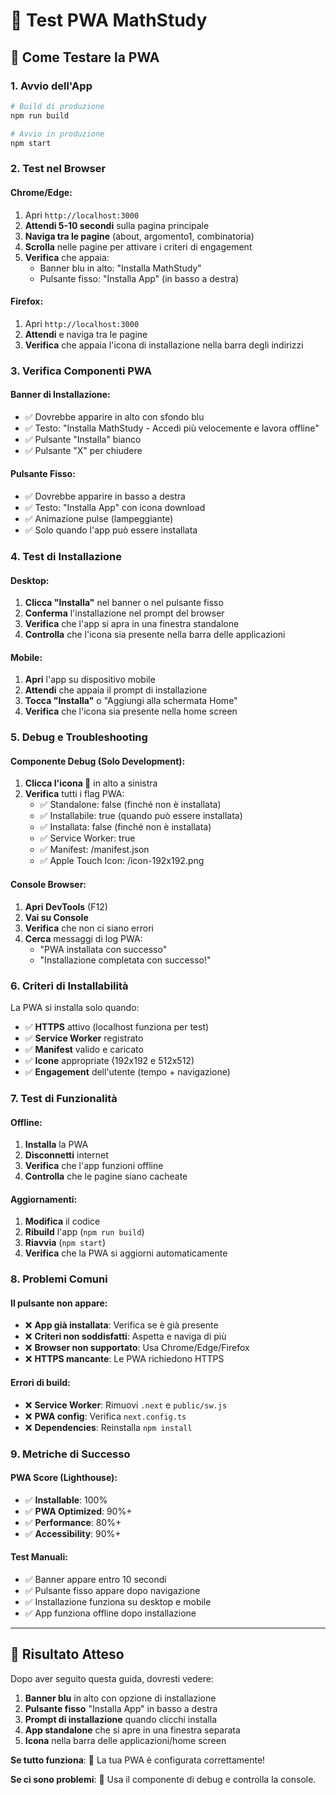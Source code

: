 # 🧪 Test PWA MathStudy

## 🚀 Come Testare la PWA

### 1. Avvio dell'App
```bash
# Build di produzione
npm run build

# Avvio in produzione
npm start
```

### 2. Test nel Browser

#### Chrome/Edge:
1. Apri `http://localhost:3000`
2. **Attendi 5-10 secondi** sulla pagina principale
3. **Naviga tra le pagine** (about, argomento1, combinatoria)
4. **Scrolla** nelle pagine per attivare i criteri di engagement
5. **Verifica** che appaia:
   - Banner blu in alto: "Installa MathStudy"
   - Pulsante fisso: "Installa App" (in basso a destra)

#### Firefox:
1. Apri `http://localhost:3000`
2. **Attendi** e naviga tra le pagine
3. **Verifica** che appaia l'icona di installazione nella barra degli indirizzi

### 3. Verifica Componenti PWA

#### Banner di Installazione:
- ✅ Dovrebbe apparire in alto con sfondo blu
- ✅ Testo: "Installa MathStudy - Accedi più velocemente e lavora offline"
- ✅ Pulsante "Installa" bianco
- ✅ Pulsante "X" per chiudere

#### Pulsante Fisso:
- ✅ Dovrebbe apparire in basso a destra
- ✅ Testo: "Installa App" con icona download
- ✅ Animazione pulse (lampeggiante)
- ✅ Solo quando l'app può essere installata

### 4. Test di Installazione

#### Desktop:
1. **Clicca "Installa"** nel banner o nel pulsante fisso
2. **Conferma** l'installazione nel prompt del browser
3. **Verifica** che l'app si apra in una finestra standalone
4. **Controlla** che l'icona sia presente nella barra delle applicazioni

#### Mobile:
1. **Apri** l'app su dispositivo mobile
2. **Attendi** che appaia il prompt di installazione
3. **Tocca "Installa"** o "Aggiungi alla schermata Home"
4. **Verifica** che l'icona sia presente nella home screen

### 5. Debug e Troubleshooting

#### Componente Debug (Solo Development):
1. **Clicca l'icona 🔧** in alto a sinistra
2. **Verifica** tutti i flag PWA:
   - ✅ Standalone: false (finché non è installata)
   - ✅ Installabile: true (quando può essere installata)
   - ✅ Installata: false (finché non è installata)
   - ✅ Service Worker: true
   - ✅ Manifest: /manifest.json
   - ✅ Apple Touch Icon: /icon-192x192.png

#### Console Browser:
1. **Apri DevTools** (F12)
2. **Vai su Console**
3. **Verifica** che non ci siano errori
4. **Cerca** messaggi di log PWA:
   - "PWA installata con successo"
   - "Installazione completata con successo!"

### 6. Criteri di Installabilità

La PWA si installa solo quando:
- ✅ **HTTPS** attivo (localhost funziona per test)
- ✅ **Service Worker** registrato
- ✅ **Manifest** valido e caricato
- ✅ **Icone** appropriate (192x192 e 512x512)
- ✅ **Engagement** dell'utente (tempo + navigazione)

### 7. Test di Funzionalità

#### Offline:
1. **Installa** la PWA
2. **Disconnetti** internet
3. **Verifica** che l'app funzioni offline
4. **Controlla** che le pagine siano cacheate

#### Aggiornamenti:
1. **Modifica** il codice
2. **Ribuild** l'app (`npm run build`)
3. **Riavvia** (`npm start`)
4. **Verifica** che la PWA si aggiorni automaticamente

### 8. Problemi Comuni

#### Il pulsante non appare:
- ❌ **App già installata**: Verifica se è già presente
- ❌ **Criteri non soddisfatti**: Aspetta e naviga di più
- ❌ **Browser non supportato**: Usa Chrome/Edge/Firefox
- ❌ **HTTPS mancante**: Le PWA richiedono HTTPS

#### Errori di build:
- ❌ **Service Worker**: Rimuovi `.next` e `public/sw.js`
- ❌ **PWA config**: Verifica `next.config.ts`
- ❌ **Dependencies**: Reinstalla `npm install`

### 9. Metriche di Successo

#### PWA Score (Lighthouse):
- ✅ **Installable**: 100%
- ✅ **PWA Optimized**: 90%+
- ✅ **Performance**: 80%+
- ✅ **Accessibility**: 90%+

#### Test Manuali:
- ✅ Banner appare entro 10 secondi
- ✅ Pulsante fisso appare dopo navigazione
- ✅ Installazione funziona su desktop e mobile
- ✅ App funziona offline dopo installazione

---

## 🎯 Risultato Atteso

Dopo aver seguito questa guida, dovresti vedere:
1. **Banner blu** in alto con opzione di installazione
2. **Pulsante fisso** "Installa App" in basso a destra
3. **Prompt di installazione** quando clicchi installa
4. **App standalone** che si apre in una finestra separata
5. **Icona** nella barra delle applicazioni/home screen

**Se tutto funziona**: 🎉 La tua PWA è configurata correttamente!

**Se ci sono problemi**: 🔧 Usa il componente di debug e controlla la console.
